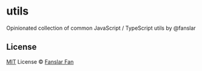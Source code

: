 # utils

Opinionated collection of common JavaScript / TypeScript utils by @fanslar

## License

[MIT](./LICENSE) License © [Fanslar Fan](https://github.com/fanslar)
